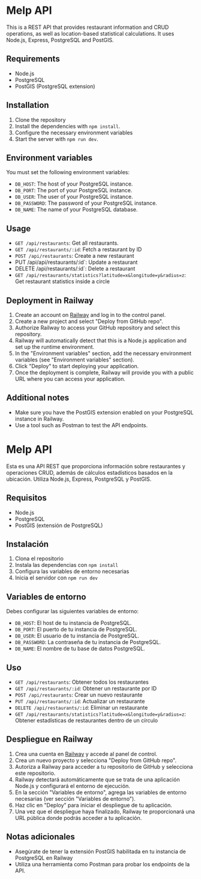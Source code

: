 # Melp API

This is a REST API that provides restaurant information and CRUD operations, as well as location-based statistical calculations. It uses Node.js, Express, PostgreSQL and PostGIS.

## Requirements

- Node.js
- PostgreSQL
- PostGIS (PostgreSQL extension)

## Installation

1. Clone the repository
2. Install the dependencies with `npm install`.
3. Configure the necessary environment variables
4. Start the server with `npm run dev`.

## Environment variables

You must set the following environment variables:

- `DB_HOST`: The host of your PostgreSQL instance.
- `DB_PORT`: The port of your PostgreSQL instance.
- `DB_USER`: The user of your PostgreSQL instance.
- `DB_PASSWORD`: The password of your PostgreSQL instance.
- `DB_NAME`: The name of your PostgreSQL database.

## Usage

- `GET /api/restaurants`: Get all restaurants.
- `GET /api/restaurants/:id`: Fetch a restaurant by ID
- `POST /api/restaurants`: Create a new restaurant
- PUT /api/api/restaurants/:id`: Update a restaurant
- DELETE /api/restaurants/:id`: Delete a restaurant
- `GET /api/restaurants/statistics?latitude=x&longitude=y&radius=z`: Get restaurant statistics inside a circle

## Deployment in Railway

1. Create an account on [Railway](https://railway.app/) and log in to the control panel.
2. Create a new project and select "Deploy from GitHub repo".
3. Authorize Railway to access your GitHub repository and select this repository.
4. Railway will automatically detect that this is a Node.js application and set up the runtime environment.
5. In the "Environment variables" section, add the necessary environment variables (see "Environment variables" section).
6. Click "Deploy" to start deploying your application.
7. Once the deployment is complete, Railway will provide you with a public URL where you can access your application.

## Additional notes

- Make sure you have the PostGIS extension enabled on your PostgreSQL instance in Railway.
- Use a tool such as Postman to test the API endpoints.


# Melp API

Esta es una API REST que proporciona información sobre restaurantes y operaciones CRUD, además de cálculos estadísticos basados en la ubicación. Utiliza Node.js, Express, PostgreSQL y PostGIS.

## Requisitos

- Node.js
- PostgreSQL
- PostGIS (extensión de PostgreSQL)

## Instalación

1. Clona el repositorio
2. Instala las dependencias con `npm install`
3. Configura las variables de entorno necesarias
4. Inicia el servidor con `npm run dev`

## Variables de entorno

Debes configurar las siguientes variables de entorno:

- `DB_HOST`: El host de tu instancia de PostgreSQL.
- `DB_PORT`: El puerto de tu instancia de PostgreSQL.
- `DB_USER`: El usuario de tu instancia de PostgreSQL.
- `DB_PASSWORD`: La contraseña de tu instancia de PostgreSQL.
- `DB_NAME`: El nombre de tu base de datos PostgreSQL.

## Uso

- `GET /api/restaurants`: Obtener todos los restaurantes
- `GET /api/restaurants/:id`: Obtener un restaurante por ID
- `POST /api/restaurants`: Crear un nuevo restaurante
- `PUT /api/restaurants/:id`: Actualizar un restaurante
- `DELETE /api/restaurants/:id`: Eliminar un restaurante
- `GET /api/restaurants/statistics?latitude=x&longitude=y&radius=z`: Obtener estadísticas de restaurantes dentro de un círculo

## Despliegue en Railway

1. Crea una cuenta en [Railway](https://railway.app/) y accede al panel de control.
2. Crea un nuevo proyecto y selecciona "Deploy from GitHub repo".
3. Autoriza a Railway para acceder a tu repositorio de GitHub y selecciona este repositorio.
4. Railway detectará automáticamente que se trata de una aplicación Node.js y configurará el entorno de ejecución.
5. En la sección "Variables de entorno", agrega las variables de entorno necesarias (ver sección "Variables de entorno").
6. Haz clic en "Deploy" para iniciar el despliegue de tu aplicación.
7. Una vez que el despliegue haya finalizado, Railway te proporcionará una URL pública donde podrás acceder a tu aplicación.

## Notas adicionales

- Asegúrate de tener la extensión PostGIS habilitada en tu instancia de PostgreSQL en Railway
- Utiliza una herramienta como Postman para probar los endpoints de la API.